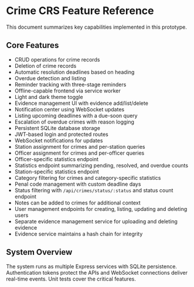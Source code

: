 # Crime CRS Feature Reference

This document summarizes key capabilities implemented in this prototype.

## Core Features
- CRUD operations for crime records
- Deletion of crime records
- Automatic resolution deadlines based on heading
- Overdue detection and listing
- Reminder tracking with three-stage reminders
- Offline-capable frontend via service worker
- Light and dark theme toggle
- Evidence management UI with evidence add/list/delete
- Notification center using WebSocket updates
- Listing upcoming deadlines with a due-soon query
- Escalation of overdue crimes with reason logging
- Persistent SQLite database storage
- JWT-based login and protected routes
- WebSocket notifications for updates
- Station assignment for crimes and per-station queries
- Officer assignment for crimes and per-officer queries
- Officer-specific statistics endpoint
- Statistics endpoint summarizing pending, resolved, and overdue counts
- Station-specific statistics endpoint
- Category filtering for crimes and category-specific statistics
- Penal code management with custom deadline days
- Status filtering with `/api/crimes/status/:status` and status count endpoint
- Notes can be added to crimes for additional context
- User management endpoints for creating, listing, updating and deleting users
- Separate evidence management service for uploading and deleting evidence
- Evidence service maintains a hash chain for integrity

## System Overview
The system runs as multiple Express services with SQLite persistence. Authentication tokens protect the APIs and WebSocket connections deliver real-time events. Unit tests cover the critical features.
